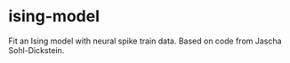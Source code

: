 ising-model
===========

Fit an Ising model with neural spike train data.  Based on code from Jascha Sohl-Dickstein.